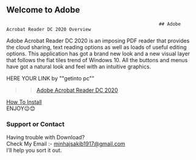 ## Welcome to Adobe 
         
                                                            ## Adobe Acrobat Reader DC 2020 Overview

Adobe Acrobat Reader DC 2020 is an imposing PDF reader that provides the cloud sharing, text reading options as well as loads of useful editing options. This application has got a brand new look and a new visual layer that follows the flat tiles trend of Windows 10. All the buttons and menus have got a natural look and feel with an intuitive graphics.

         
HERE YOUR LINK by ""getinto pc""<br>
>>[Adobe Acrobat Reader DC 2020 ](https://getintopc.com/softwares/office-tools/adobe-acrobat-reader-dc-2020-free-download/)<br>

[How To Install](https://drive.google.com/file/d/1rovtvdfEgo7x3kgFv0c91ssdgE3SzQrO/view?usp=sharing)<br>
ENJOY😉😊

### Support or Contact

Having trouble with Download?<br>
Check My Email :- minhajsakib1917@gmail.com<br>
I’ll help you sort it out.
